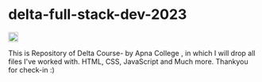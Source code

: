 # delta-full-stack-dev-2023

<img src="https://img.shields.io/github/repo-size/shivamm-verma/delta-full-stack-dev-2023.svg?label=Repo%20size&style=flat-square" height="20">

This is Repository of Delta Course- by Apna College , in which I will drop all files I've worked with. HTML, CSS, JavaScript and Much more. Thankyou for check-in :)
